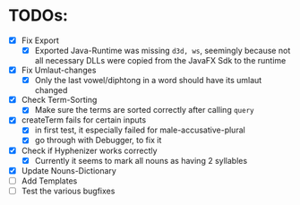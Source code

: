 # TODOs:

-   [x] Fix Export
    -   [x] Exported Java-Runtime was missing `d3d, ws`, seemingly because not all necessary DLLs were copied from the JavaFX Sdk to the runtime
-   [x] Fix Umlaut-changes
    -   [x] Only the last vowel/diphtong in a word should have its umlaut changed
-   [x] Check Term-Sorting
    -   [x] Make sure the terms are sorted correctly after calling `query`
-   [x] createTerm fails for certain inputs
    -   [x] in first test, it especially failed for male-accusative-plural
    -   [x] go through with Debugger, to fix it
-   [x] Check if Hyphenizer works correctly
    -   [x] Currently it seems to mark all nouns as having 2 syllables
-   [x] Update Nouns-Dictionary
-   [ ] Add Templates
-   [ ] Test the various bugfixes
